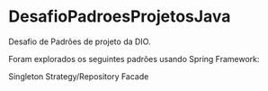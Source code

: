 # DesafioPadroesProjetosJava

Desafio de Padrões de projeto da DIO.

Foram explorados os seguintes padrões usando Spring Framework:

Singleton
Strategy/Repository
Facade